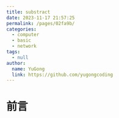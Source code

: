 ```yaml
---
title: substract
date: 2023-11-17 21:57:25
permalink: /pages/02fa9b/
categories:
  - computer
  - basic
  - network
tags:
  - null
author:
  name: YuGong
  link: https://github.com/yugongcoding
---
```

# 前言
